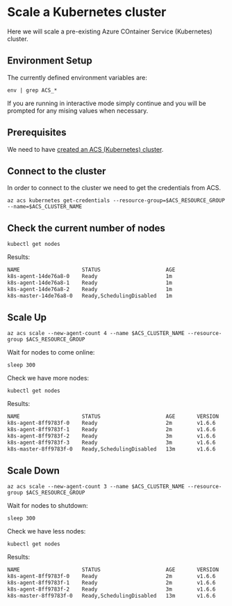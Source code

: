 # Scale a Kubernetes cluster

Here we will scale a pre-existing Azure COntainer Service (Kubernetes)
cluster.

## Environment Setup

The currently defined environment variables are:

```
env | grep ACS_*
```

If you are running in interactive mode simply continue and you will be
prompted for any mising values when necessary.


## Prerequisites

We need to have [created an ACS (Kubernetes) cluster](https://raw.githubusercontent.com/Azure/acs-demos/master/kubernetes/create_cluster/script.md).

## Connect to the cluster

In order to connect to the cluster we need to get the credentials from
ACS.

```
az acs kubernetes get-credentials --resource-group=$ACS_RESOURCE_GROUP --name=$ACS_CLUSTER_NAME
```

## Check the current number of nodes

```
kubectl get nodes
```

Results:

```expected_similarity=0.4
NAME                    STATUS                     AGE
k8s-agent-14de76a8-0    Ready                      1m
k8s-agent-14de76a8-1    Ready                      1m
k8s-agent-14de76a8-2    Ready                      1m
k8s-master-14de76a8-0   Ready,SchedulingDisabled   1m
```

## Scale Up

```
az acs scale --new-agent-count 4 --name $ACS_CLUSTER_NAME --resource-group $ACS_RESOURCE_GROUP
```

Wait for nodes to come online:

```
sleep 300
```

Check we have more nodes:

```
kubectl get nodes
```

Results:

```expected_similarity=0.4
NAME                    STATUS                     AGE       VERSION
k8s-agent-8ff9783f-0    Ready                      2m        v1.6.6
k8s-agent-8ff9783f-1    Ready                      2m        v1.6.6
k8s-agent-8ff9783f-2    Ready                      3m        v1.6.6
k8s-agent-8ff9783f-3    Ready                      3m        v1.6.6
k8s-master-8ff9783f-0   Ready,SchedulingDisabled   13m       v1.6.6
```


## Scale Down

```
az acs scale --new-agent-count 3 --name $ACS_CLUSTER_NAME --resource-group $ACS_RESOURCE_GROUP
```

Wait for nodes to shutdown:

```
sleep 300
```

Check we have less nodes:

```
kubectl get nodes
```

Results:

```expected_similarity=0.4
NAME                    STATUS                     AGE       VERSION
k8s-agent-8ff9783f-0    Ready                      2m        v1.6.6
k8s-agent-8ff9783f-1    Ready                      2m        v1.6.6
k8s-agent-8ff9783f-2    Ready                      3m        v1.6.6
k8s-master-8ff9783f-0   Ready,SchedulingDisabled   13m       v1.6.6
```

